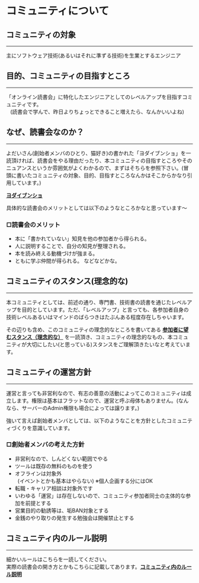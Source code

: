 # コミュニティについて
## コミュニティの対象
***
主にソフトウェア技術(あるいはそれに準ずる技術)を生業とするエンジニア

## 目的、コミュニティの目指すところ
***
「オンライン読書会」に特化したエンジニアとしてのレベルアップを目指すコミュニティです。  
&ensp; (読書会で学んで、昨日よりちょっとできること増えたら、なんかいいよね)
  
## なぜ、読書会なのか？
***
よだいさん(創始者メンバのひとり、猫好き)の書かれた「ヨダイブンショ」を一読頂ければ、読書会をやる理由だったり、本コミュニティの目指すところやそのニュアンスというか雰囲気がよくわかるので、まずはそちらを参照下さい。(冒頭に書いたコミュニティの対象、目的、目指すところなんかはそこからかなり引用しています。)

**[ヨダイブンショ](https://github.com/kumegoon/dokusyokai/blob/master/%E3%83%A8%E3%83%80%E3%82%A4%E3%83%96%E3%83%B3%E3%82%B7%E3%83%A7.md)**  
  
具体的な読書会のメリットとしては以下のようなところかなと思っています〜  
  
### □読書会のメリット
  - 本に「書かれていない」知見を他の参加者から得られる。
  - 人に説明することで、自分の知見が整理される。
  - 本を読み終える動機づけが強まる。
  - ともに学ぶ仲間が得られる。 などなどかな。

## コミュニティのスタンス(理念的な)
***
本コミュニティとしては、前述の通り、専門書、技術書の読書を通じたレベルアップを目的としています。ただ、「レベルアップ」と言っても、各参加者自身の技術レベルあるいはマインドのばらつきはたぶんある程度存在しちゃいます。
  
  その辺りも含め、このコミュニティの理念的なところを書いてある **[参加者に望むスタンス（理念的な）](https://github.com/kumegoon/dokusyokai/blob/master/%E5%8F%82%E5%8A%A0%E8%80%85%E3%81%AB%E6%9C%9B%E3%82%80%E3%82%B9%E3%82%BF%E3%83%B3%E3%82%B9%EF%BC%88%E7%90%86%E5%BF%B5%E7%9A%84%E3%81%AA%EF%BC%89.md)** を一読頂き、コミュニティの理念的なもの、本コミュニティが大切にしたい(と思っている)スタンスをご理解頂きたいなと考えています。

## コミュニティの運営方針
***
運営と言っても非営利なので、有志の善意の活動によってこのコミュニティは成立します。権限は基本はフラットなので、運営と呼ぶ母体もありません。(なんなら、サーバーのAdmin権限も場合によっては譲ります。)
  
  強いて言えば創始者メンバとしては、以下のようなことを方針としたコミュニティづくりを意識しています。

### □創始者メンバの考えた方針
  - 非営利なので、しんどくない範囲でやる
  - ツールは既存の無料のものを使う
  - オフラインは対象外  
&ensp;(イベントとかも基本はやらない) ※個人企画する分にはOK
  - 転職・キャリア相談は対象外です
  - いわゆる「運営」は存在しないので、コミュニティ参加者同士の主体的な参加を前提とする
  - 営業目的の勧誘等は、垢BAN対象とする
  - 金銭のやり取りの発生する勉強会は開催禁止とする

## コミュニティ内のルール説明
***
細かいルールはこちらを一読してください。  
実際の読書会の開き方とかもこちらに記載してあります。**[コミュニティ内のルール説明](https://github.com/kumegoon/dokusyokai/blob/master/%E3%82%B3%E3%83%9F%E3%83%A5%E3%83%8B%E3%83%86%E3%82%A3%E5%86%85%E3%81%AE%E3%83%AB%E3%83%BC%E3%83%AB%E8%AA%AC%E6%98%8E.md)**